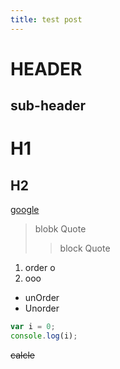 ```yaml
---
title: test post
---
```


HEADER
===
sub-header
---
# H1
## H2
[google](http://google.com)

>  blobk Quote
> > block Quote
> > 

1. order o
2. ooo

*  unOrder
*  Unorder

```js
var i = 0;
console.log(i);
```

~~calcle~~